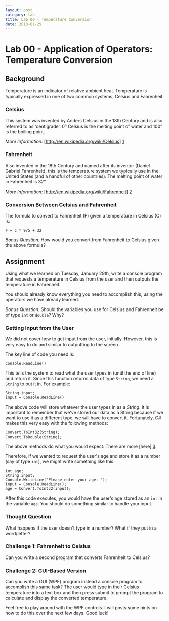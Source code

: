 ```yaml
---
layout: post
category: lab
title: Lab 00 - Temperature Conversion
date: 2013-01-29
---
```

# Lab 00 - Application of Operators: Temperature Conversion

## Background

Temperature is an indicator of relative ambient heat. Temperature is typically expressed in one of
two common systems, Celsius and Fahrenheit.

### Celsius

This system was invented by Anders Celsius in the 18th Century and is also referred to as 'centigrade'.
0&deg; Celsius is the melting point of water and 100&deg; is the boiling point.

*More Information:* [http://en.wikipedia.org/wiki/Celsius] [1]

### Fahrenheit

Also invented in the 18th Century and named after its inventor (Daniel Gabriel Fahrenheit), this is
the temperature system we typically use in the United States (and a handful of other countries). The
melting point of water in Fahrenheit is 32&deg;.

*More Information:* [http://en.wikipedia.org/wiki/Fahrenheit] [2]

### Conversion Between Celsius and Fahrenheit

The formula to convert to Fahrenheit (F) given a temperature in Celsius (C) is:

    F = C * 9/5 + 32

*Bonus Question:* How would you convert from Fahrenheit to Celsius given the above formula?

## Assignment

Using what we learned on Tuesday, January 29th, write a console program that requests a temperature
in Celsius from the user and then outputs the temperature in Fahrenheit.

You should already know everything you need to accomplish this, using the operators we have already
learned.

*Bonus Question:* Should the variables you use for Celsius and Fahrenheit be of type `int` or `double`? Why?

### Getting Input from the User

We did not cover how to get input from the user, initially. However, this is very easy to do and
similar to outputting to the screen.

The key line of code you need is:

    Console.ReadLine()

This tells the system to read what the user types in (until the end of line) and return it. Since
this function returns data of type `String`, we need a `String` to put it in. For example:

    String input;  
    input = Console.ReadLine()

The above code will store whatever the user types in as a _String_. It is important to remember that
we've stored our data as a String because if we want to use it as a different type, we will have to
convert it. Fortunately, C# makes this very easy with the following methods:

    Convert.ToInt32(String);  
    Convert.ToDouble(String);

The above methods do what you would expect. There are more [here] [3].

Therefore, if we wanted to request the user's age and store it as a number (say of type `int`), we
might write something like this:

    int age;  
    String input;  
    Console.WriteLine("Please enter your age: ");  
    input = Console.ReadLine();  
    age = Convert.ToInt32(input);

After this code executes, you would have the user's age stored as an `int` in the variable `age`. You
should do something similar to handle your input.

### Thought Question

What happens if the user doesn't type in a number? What if they put in a word/letter?
    
### Challenge 1: Fahrenheit to Celsius

Can you write a second program thet converts Fahrenheit to Celsius? 

### Challenge 2: GUI-Based Version

Can you write a GUI (WPF) program instead a console program to accomplish this same task? The user
would type in their Celsius temperature into a text box and then press submit to prompt the program
to calculate and display the converted temperature.

Feel free to play around with the WPF controls. I will posts some hints on how to do this over the
next few days. Good luck!

[1]: http://en.wikipedia.org/wiki/Celsius "Wikipedia Article on Celsius"
[2]: http://en.wikipedia.org/wiki/Fahrenheit "Wikipedia Article on Fahrenheit"
[3]: http://msdn.microsoft.com/en-us/library/bb397679.aspx "C# String Conversion Methods"